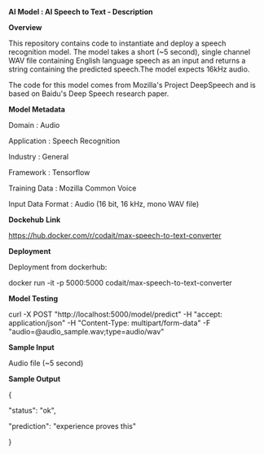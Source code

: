 
**AI Model : AI Speech to Text - Description**

**Overview**

This repository contains code to instantiate and deploy a speech recognition model. The model takes a short (~5 second), single channel WAV file containing English language speech as an input and returns a string containing the predicted speech.The model expects 16kHz audio.

The code for this model comes from Mozilla's Project DeepSpeech and is based on Baidu's Deep Speech research paper.

**Model Metadata**

Domain : Audio

Application : Speech Recognition

Industry : General

Framework : Tensorflow

Training Data : Mozilla Common Voice

Input Data Format : Audio (16 bit, 16 kHz, mono WAV file)

**Dockehub** **Link**

https://hub.docker.com/r/codait/max-speech-to-text-converter

**Deployment**

Deployment from dockerhub:

docker run -it -p 5000:5000 codait/max-speech-to-text-converter

**Model Testing**

curl -X POST "http://localhost:5000/model/predict" -H "accept: application/json" -H "Content-Type: multipart/form-data" -F "audio=@audio\_sample.wav;type\=audio/wav"

**Sample Input**

Audio file (~5 second)

**Sample Output**

{

 "status": "ok",

 "prediction": "experience proves this"

}